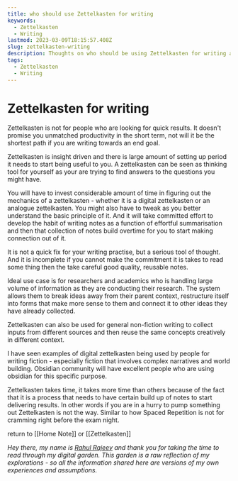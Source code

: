 ```yaml
---
title: who should use Zettelkasten for writing
keywords:
  - Zettelkasten
  - Writing
lastmod: 2023-03-09T18:15:57.408Z
slug: zettelkasten-writing
description: Thoughts on who should be using Zettelkasten for writing and research.
tags:
  - Zettelkasten
  - Writing
---
```


# Zettelkasten for writing

Zettelkasten is not for people who are looking for quick results. It doesn't promise you unmatched productivity in the short term, not will it be the shortest path if you are writing towards an end goal.

Zettelkasten is insight driven and there is large amount of setting up period it needs to start being useful to you. A zettelkasten can be seen as thinking tool for yourself as your are trying to find answers to the questions you might have.

You will have to invest considerable amount of time in figuring out the mechanics of a zettelkasten - whether it is a digital zettelkasten or an analogue zettelkasten. You might also have to tweak as you better understand the basic principle of it. And it will take committed effort to develop the habit of writing notes as a function of effortful summarisation and then that collection of notes build overtime for you to start making connection out of it.

It is not a quick fix for your writing practise, but a serious tool of thought. And it is incomplete if you cannot make the commitment it is takes to read some thing then the take careful good quality, reusable notes.

Ideal use case is for researchers and academics who is handling large volume of information as they are conducting their research. The system allows them to break ideas away from their parent context, restructure itself into forms that make more sense to them and connect it to other ideas they have already collected.

Zettelkasten can also be used for general non-fiction writing to collect inputs from different sources and then reuse the same concepts creatively in different context.

I have seen examples of digital zettelkasten being used by people for writing fiction - especially fiction that involves complex narratives and world building. Obsidian community will have excellent people who are using obsidian for this specific purpose.

Zettelkasten takes time, it takes more time than others because of the fact that it is a process that needs to have certain build up of notes to start delivering results. In other words if you are in a hurry to pump something out Zettelkasten is not the way. Similar to how Spaced Repetition is not for cramming right before the exam night.




return to [[Home Note]] or [[Zettelkasten]]


*Hey there, my name is [Rahul Rajeev](https://rahulrajeev.net/?utm_src=garden) and thank you for taking the time to read through my digital garden. This garden is a raw reflection of my explorations - so all the information shared here are versions of my own experiences and assumptions.*



